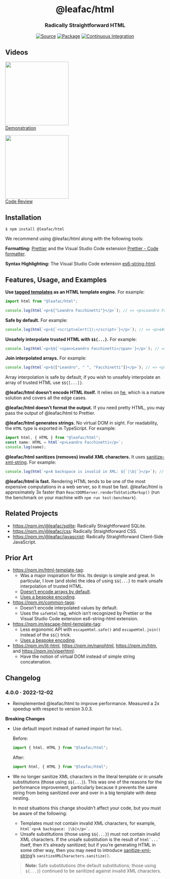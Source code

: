 <!--
- Currently, whether a substitution is safe is determined by the context (`${...}` vs `$${...}`). Consider introducing a notion of marking a substitution as safe in and of itself and bypassing escaping even when using `${...}`.
  - You can’t add custom properties to native values like strings, so it would have to be a wrapper, for example:
    ```javascript
    const example = new String("hello");
    example.htmlSafe = true;
  ```
  - As far as I remember, this is Ruby on Rail’s design.
  - Perhaps this is a bad idea, because having more than one to do things may lead to confusion and errors in people’s code.
-->

<h1 align="center">@leafac/html</h1>
<h3 align="center">Radically Straightforward HTML</h3>
<p align="center">
<a href="https://github.com/leafac/html"><img src="https://img.shields.io/badge/Source---" alt="Source"></a>
<a href="https://www.npmjs.com/package/@leafac/html"><img alt="Package" src="https://badge.fury.io/js/%40leafac%2Fhtml.svg"></a>
<a href="https://github.com/leafac/html/actions"><img src="https://github.com/leafac/html/workflows/.github/workflows/main.yml/badge.svg" alt="Continuous Integration"></a>
</p>

## Videos

[<img src="https://img.youtube.com/vi/em3x-HbtCag/0.jpg" width="200" /><br />Demonstration](https://youtu.be/em3x-HbtCag)

[<img src="https://img.youtube.com/vi/UPNNLrXlnfw/0.jpg" width="200" /><br />Code Review](https://youtu.be/UPNNLrXlnfw)

## Installation

```console
$ npm install @leafac/html
```

We recommend using @leafac/html along with the following tools:

**Formatting:** [Prettier](https://prettier.io) and the Visual Studio Code extension [Prettier - Code formatter](https://marketplace.visualstudio.com/items?itemName=esbenp.prettier-vscode).

**Syntax Highlighting:** The Visual Studio Code extension [es6-string-html](https://marketplace.visualstudio.com/items?itemName=Tobermory.es6-string-html).

## Features, Usage, and Examples

**Use [tagged templates](https://developer.mozilla.org/en-US/docs/Web/JavaScript/Reference/Template_literals#tagged_templates) as an HTML template engine.** For example:

```typescript
import html from "@leafac/html";

console.log(html`<p>${"Leandro Facchinetti"}</p>`); // => <p>Leandro Facchinetti</p>
```

**Safe by default.** For example:

```typescript
console.log(html`<p>${`<script>alert(1);</script>`}</p>`); // => <p>&#x3C;script&#x3E;alert(1);&#x3C;/script&#x3E;</p>
```

**Unsafely interpolate trusted HTML with `$${...}`.** For example:

```typescript
console.log(html`<p>$${`<span>Leandro Facchinetti</span>`}</p>`); // => <p><span>Leandro Facchinetti</span></p>
```

**Join interpolated arrays.** For example:

```typescript
console.log(html`<p>${["Leandro", " ", "Facchinetti"]}</p>`); // => <p>Leandro Facchinetti</p>
```

Array interpolation is safe by default; if you wish to unsafely interpolate an array of trusted HTML use `$${[...]}`.

**@leafac/html doesn’t encode HTML itself.** It relies on [he](https://npm.im/he), which is a mature solution and covers all the edge cases.

**@leafac/html doesn’t format the output.** If you need pretty HTML, you may pass the output of @leafac/html to Prettier.

**@leafac/html generates strings.** No virtual DOM in sight. For readability, the `HTML` type is exported in TypeScript. For example:

```typescript
import html, { HTML } from "@leafac/html";
const name: HTML = html`<p>Leandro Facchinetti</p>`;
console.log(name);
```

**@leafac/html sanitizes (removes) invalid XML characters.** It uses [sanitize-xml-string](https://npm.im/sanitize-xml-string). For example:

<!-- prettier-ignore -->
```typescript
console.log(html`<p>A backspace is invalid in XML: ${`|\b|`}</p>`); // => <p>A backspace is invalid in XML: ||</p>
```

**@leafac/html is fast.** Rendering HTML tends to be one of the most expensive computations in a web server, so it must be fast. @leafac/html is approximately 3x faster than `ReactDOMServer.renderToStaticMarkup()` (run the benchmark on your machine with `npm run test:benchmark`).

## Related Projects

- <https://npm.im/@leafac/sqlite>: Radically Straightforward SQLite.
- <https://npm.im/@leafac/css>: Radically Straightforward CSS.
- <https://npm.im/@leafac/javascript>: Radically Straightforward Client-Side JavaScript.

## Prior Art

- <https://npm.im/html-template-tag>:
  - Was a major inspiration for this. Its design is simple and great. In particular, I love (and stole) the idea of using `$${...}` to mark unsafe interpolation of trusted HTML.
  - [Doesn’t encode arrays by default](https://github.com/AntonioVdlC/html-template-tag/issues/10).
  - [Uses a bespoke encoding](https://github.com/AntonioVdlC/html-template-tag/blob/b6a5eee92a4625c93de5cc9c3446cd3ca79e9b3c/src/index.js#L3).
- <https://npm.im/common-tags>:
  - Doesn’t encode interpolated values by default.
  - Uses the `safeHtml` tag, which isn’t recognized by Prettier or the Visual Studio Code extension es6-string-html extension.
- <https://npm.im/escape-html-template-tag>:
  - Less ergonomic API with `escapeHtml.safe()` and `escapeHtml.join()` instead of the `$${}` trick.
  - [Uses a bespoke encoding](https://github.com/Janpot/escape-html-template-tag/blob/14ab388646b9b930ea68a46b0a9c8314d65b388a/index.mjs#L1-L10).
- <https://npm.im/lit-html>, <https://npm.im/nanohtml>, <https://npm.im/htm>, and <https://npm.im/viperhtml>:
  - Have the notion of virtual DOM instead of simple string concatenation.

## Changelog

### 4.0.0 · 2022-12-02

- Reimplemented @leafac/html to improve performance. Measured a 2x speedup with respect to version 3.0.3.

**Breaking Changes**

- Use default import instead of named import for `html`.

  Before:

  ```javascript
  import { html, HTML } from "@leafac/html";
  ```

  After:

  ```javascript
  import html, { HTML } from "@leafac/html";
  ```

- We no longer sanitize XML characters in the literal template or in unsafe substitutions (those using `$${...}`). This was one of the reasons for the performance improvement, particularly because it prevents the same string from being sanitized over and over in a big template with deep nesting.

  In most situations this change shouldn’t affect your code, but you must be aware of the following:

  - Templates must not contain invalid XML characters, for example, `` html`<p>A backspace: |\b|</p>` ``.
  - Unsafe substitutions (those using `$${...}`) must not contain invalid XML characters. If the unsafe substitution is the result of `` html`...` `` itself, then it’s already sanitized; but if you’re generating HTML in some other way, then you may need to introduce [sanitize-xml-string](https://npm.im/sanitize-xml-string)’s `sanitizeXMLCharacters.sanitize()`.

  > **Note:** Safe substitutions (the default substitutions; those using `${...}`) continued to be sanitized against invalid XML characters.
